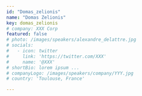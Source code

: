 ```yaml
---
id: "Domas_zelionis"
name: "Domas Zelionis"
key: domas_zelionis
# company: XXX Corp
featured: false
# photo: /images/speakers/alexandre_delattre.jpg
# socials:
#   - icon: twitter
#     link: 'https://twitter.com/XXX'
#     name: '@XXX'
# shortBio: lorem ipsum ...
# companyLogo: /images/speakers/company/YYY.jpg
# country: 'Toulouse, France'

---
```


